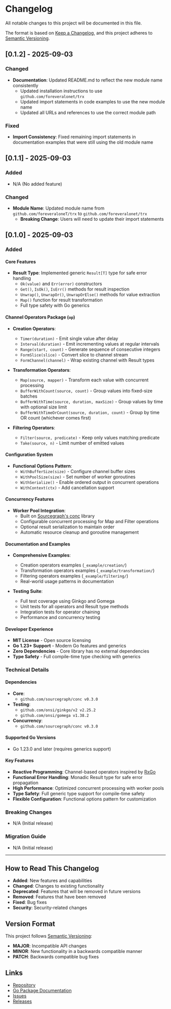 # Changelog

All notable changes to this project will be documented in this file.

The format is based on [Keep a Changelog](https://keepachangelog.com/en/1.0.0/),
and this project adheres to [Semantic Versioning](https://semver.org/spec/v2.0.0.html).

## [0.1.2] - 2025-09-03

### Changed
- **Documentation**: Updated README.md to reflect the new module name consistently
  - Updated installation instructions to use `github.com/foreveralonet/trx`
  - Updated import statements in code examples to use the new module name
  - Updated all URLs and references to use the correct module path

### Fixed
- **Import Consistency**: Fixed remaining import statements in documentation examples that were still using the old module name

## [0.1.1] - 2025-09-03

### Added
- N/A (No added feature)

### Changed
- **Module Name**: Updated module name from `github.com/foreveraloneT/trx` to `github.com/foreveralonet/trx`
  - **Breaking Change**: Users will need to update their import statements

## [0.1.0] - 2025-09-03

### Added

#### Core Features
- **Result Type**: Implemented generic `Result[T]` type for safe error handling
  - `Ok(value)` and `Err(error)` constructors
  - `Get()`, `IsOk()`, `IsErr()` methods for result inspection
  - `Unwrap()`, `UnwrapOr()`, `UnwrapOrElse()` methods for value extraction
  - `Map()` function for result transformation
  - Full type safety with Go generics

#### Channel Operators Package (`op`)
- **Creation Operators**:
  - `Timer(duration)` - Emit single value after delay
  - `Interval(duration)` - Emit incrementing values at regular intervals
  - `Range(start, count)` - Generate sequence of consecutive integers
  - `FormSlice(slice)` - Convert slice to channel stream
  - `FormChannel(channel)` - Wrap existing channel with Result types

- **Transformation Operators**:
  - `Map(source, mapper)` - Transform each value with concurrent processing
  - `BufferWithCount(source, count)` - Group values into fixed-size batches
  - `BufferWithTime(source, duration, maxSize)` - Group values by time with optional size limit
  - `BufferWithTimeOrCount(source, duration, count)` - Group by time OR count (whichever comes first)

- **Filtering Operators**:
  - `Filter(source, predicate)` - Keep only values matching predicate
  - `Take(source, n)` - Limit number of emitted values

#### Configuration System
- **Functional Options Pattern**:
  - `WithBufferSize(size)` - Configure channel buffer sizes
  - `WithPoolSize(size)` - Set number of worker goroutines
  - `WithSerialize()` - Enable ordered output in concurrent operations
  - `WithContext(ctx)` - Add cancellation support

#### Concurrency Features
- **Worker Pool Integration**:
  - Built on [Sourcegraph's conc](https://github.com/sourcegraph/conc) library
  - Configurable concurrent processing for Map and Filter operations
  - Optional result serialization to maintain order
  - Automatic resource cleanup and goroutine management

#### Documentation and Examples
- **Comprehensive Examples**:
  - Creation operators examples (`_example/creation/`)
  - Transformation operators examples (`_example/transformation/`)
  - Filtering operators examples (`_example/filtering/`)
  - Real-world usage patterns in documentation

- **Testing Suite**:
  - Full test coverage using Ginkgo and Gomega
  - Unit tests for all operators and Result type methods
  - Integration tests for operator chaining
  - Performance and concurrency testing

#### Developer Experience
- **MIT License** - Open source licensing
- **Go 1.23+ Support** - Modern Go features and generics
- **Zero Dependencies** - Core library has no external dependencies
- **Type Safety** - Full compile-time type checking with generics

### Technical Details

#### Dependencies
- **Core**:
  - `github.com/sourcegraph/conc v0.3.0`
- **Testing**: 
  - `github.com/onsi/ginkgo/v2 v2.25.2`
  - `github.com/onsi/gomega v1.38.2`
- **Concurrency**: 
  - `github.com/sourcegraph/conc v0.3.0`

#### Supported Go Versions
- Go 1.23.0 and later (requires generics support)

#### Key Features
- **Reactive Programming**: Channel-based operators inspired by [RxGo](https://github.com/ReactiveX/RxGo)
- **Functional Error Handling**: Monadic Result type for safe error propagation
- **High Performance**: Optimized concurrent processing with worker pools
- **Type Safety**: Full generic type support for compile-time safety
- **Flexible Configuration**: Functional options pattern for customization

### Breaking Changes
- N/A (Initial release)

### Migration Guide
- N/A (Initial release)

---

## How to Read This Changelog

- **Added**: New features and capabilities
- **Changed**: Changes to existing functionality
- **Deprecated**: Features that will be removed in future versions
- **Removed**: Features that have been removed
- **Fixed**: Bug fixes
- **Security**: Security-related changes

## Version Format

This project follows [Semantic Versioning](https://semver.org/):
- **MAJOR**: Incompatible API changes
- **MINOR**: New functionality in a backwards compatible manner
- **PATCH**: Backwards compatible bug fixes

## Links

- [Repository](https://github.com/foreveraloneT/trx)
- [Go Package Documentation](https://pkg.go.dev/github.com/foreveraloneT/trx)
- [Issues](https://github.com/foreveraloneT/trx/issues)
- [Releases](https://github.com/foreveraloneT/trx/releases)
